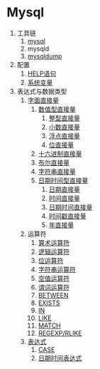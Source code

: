 # Mysql

1. 工具链
    1. [mysql](mysql.md)
    1. mysqld
    1. [mysqldump](mysqldump.md)
1. 配置
    1. [HELP语句](grammar/help-statement.md)
    1. [系统变量](variable/system-variable.md)
1. 表达式与数据类型
    1. [字面直接量](expression/literal.md)
		1. [数值型直接量](expression/literal.md#数值型直接量)
			1. [整型直接量](expression/literal.md#整型直接量)
			1. [小数直接量](expression/literal.md#小数直接量)
			1. [浮点直接量](expression/literal.md#浮点直接量)
			1. [位直接量](expression/literal.md#位直接量)
		1. [十六进制直接量](expression/literal.md#十六进制直接量)
		1. [布尔直接量](expression/literal.md#布尔直接量)
		1. [字符串直接量](expression/literal.md#字符串直接量)
		1. [日期时间型直接量](expression/literal.md#日期时间型直接量)
			1. [日期直接量](expression/literal.md#日期直接量)
			1. [时间直接量](expression/literal.md#时间直接量)
			1. [日期时间直接量](expression/literal.md#日期时间直接量)
			1. [时间戳直接量](expression/literal.md#时间戳直接量)
			1. [年直接量](expression/literal.md#年直接量)
	1. 运算符
		1. [算术运算符](expression/base-operator.md#算术运算符)
		1. [逻辑运算符](expression/base-operator.md#逻辑运算符)
		1. [位运算符](expression/base-operator.md#位运算符)
		1. [字符串运算符](expression/base-operator.md#字符串运算符)
		1. [空值运算符](expression/base-operator.md#空值运算符)
		1. [谓词运算符](expression/predicate-expression.md)
		1. [BETWEEN](expression/between-expression.md)
		1. [EXISTS](expression/exists-expression.md)
		1. [IN](expression/in-expression.md)
		1. [LIKE](expression/like-expression.md)
		1. [MATCH](expression/match-expression.md)
		1. [REGEXP/RLIKE](expression/regexp-expression.md)
	1. [表达式](expression)
		1. [CASE](expression/case-expression.md)
		1. [日期时间表达式](expression/datetime-expression.md)
